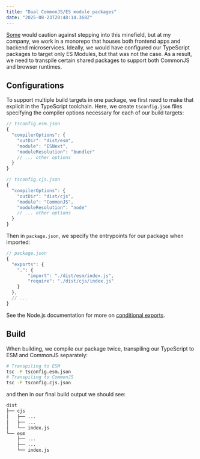 ```yaml
---
title: "Dual CommonJS/ES module packages"
date: "2025-08-23T20:48:14.368Z"
---
```


[Some](https://github.com/macalinao/style-guide#ian-macalinaos-style-guide) would caution against stepping into this minefield, but at my company, we work in a monorepo that houses both frontend apps and backend microservices. Ideally, we would have configured our TypeScript packages to target only ES Modules, but that was not the case. As a result, we need to transpile certain shared packages to support both CommonJS and browser runtimes.

## Configurations
To support multiple build targets in one package, we first need to make that explicit in the TypeScript toolchain. Here, we create `tsconfig.json` files specifying the compiler options necessary for each of our build targets:

```javascript
// tsconfig.esm.json
{
  "compilerOptions": {
    "outDir": "dist/esm",
    "module": "ESNext",
    "moduleResolution": "bundler"
    // ... other options
  }
}
```

```javascript
// tsconfig.cjs.json
{
  "compilerOptions": {
    "outDir": "dist/cjs",
    "module": "CommonJS",
    "moduleResolution": "node"
    // ... other options
  }
}
```

Then in `package.json`, we specify the entrypoints for our package when imported:
```javascript
// package.json
{
  "exports": {
    ".": {
        "import": "./dist/esm/index.js",
        "require": "./dist/cjs/index.js"
    }
  },
  // ...
} 
```

See the Node.js documentation for more on [conditional exports](https://nodejs.org/api/packages.html#conditional-exports).

## Build

When building, we compile our package twice, transpiling our TypeScript to ESM and CommonJS separately:

```sh
# Transpiling to ESM
tsc -P tsconfig.esm.json
# Transpiling to CommonJS
tsc -P tsconfig.cjs.json
```

and then in our final build output we should see:
```sh
dist
├── cjs
│   ├── ...
│   ├── ...
│   └── index.js
└── esm
    ├── ...
    ├── ...
    └── index.js
```
